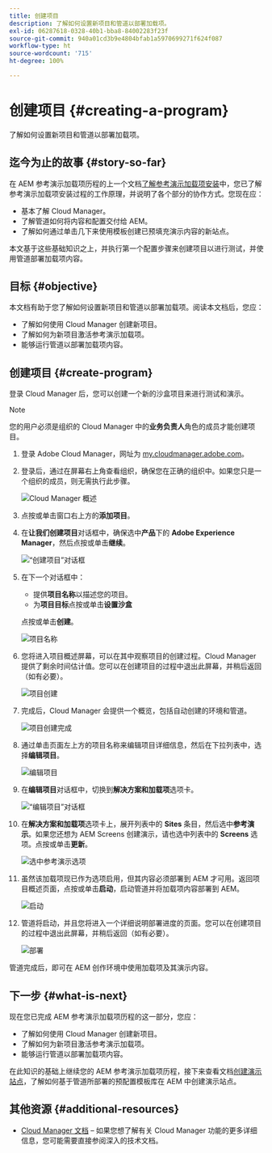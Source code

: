 ```yaml
---
title: 创建项目
description: 了解如何设置新项目和管道以部署加载项。
exl-id: 06287618-0328-40b1-bba8-84002283f23f
source-git-commit: 940a01cd3b9e4804bfab1a5970699271f624f087
workflow-type: ht
source-wordcount: '715'
ht-degree: 100%

---
```


# 创建项目 {#creating-a-program}

了解如何设置新项目和管道以部署加载项。

## 迄今为止的故事 {#story-so-far}

在 AEM 参考演示加载项历程的上一个文档[了解参考演示加载项安装](installation.md)中，您已了解参考演示加载项安装过程的工作原理，并说明了各个部分的协作方式。您现在应：

* 基本了解 Cloud Manager。
* 了解管道如何将内容和配置交付给 AEM。
* 了解如何通过单击几下来使用模板创建已预填充演示内容的新站点。

本文基于这些基础知识之上，并执行第一个配置步骤来创建项目以进行测试，并使用管道部署加载项内容。

## 目标 {#objective}

本文档有助于您了解如何设置新项目和管道以部署加载项。阅读本文档后，您应：

* 了解如何使用 Cloud Manager 创建新项目。
* 了解如何为新项目激活参考演示加载项。
* 能够运行管道以部署加载项内容。

## 创建项目 {#create-program}

登录 Cloud Manager 后，您可以创建一个新的沙盒项目来进行测试和演示。

>[!NOTE]
>
>您的用户必须是组织的 Cloud Manager 中的&#x200B;**业务负责人**&#x200B;角色的成员才能创建项目。

1. 登录 Adobe Cloud Manager，网址为 [my.cloudmanager.adobe.com](https://my.cloudmanager.adobe.com/)。

1. 登录后，通过在屏幕右上角查看组织，确保您在正确的组织中。如果您只是一个组织的成员，则无需执行此步骤。

   ![Cloud Manager 概述](assets/cloud-manager.png)

1. 点按或单击窗口右上方的&#x200B;**添加项目**。

1. 在&#x200B;**让我们创建项目**&#x200B;对话框中，确保选中&#x200B;**产品**&#x200B;下的 **Adobe Experience Manager**，然后点按或单击&#x200B;**继续**。

   ![“创建项目”对话框](assets/create-program.png)

1. 在下一个对话框中：

   * 提供&#x200B;**项目名称**&#x200B;以描述您的项目。
   * 为&#x200B;**项目目标**&#x200B;点按或单击&#x200B;**设置沙盒**

   点按或单击&#x200B;**创建**。

   ![项目名称](assets/program-name.png)

1. 您将进入项目概述屏幕，可以在其中观察项目的创建过程。Cloud Manager 提供了剩余时间估计值。您可以在创建项目的过程中退出此屏幕，并稍后返回（如有必要）。

   ![项目创建](assets/program-creation.png)

1. 完成后，Cloud Manager 会提供一个概览，包括自动创建的环境和管道。

   ![项目创建完成](assets/creation-complete.png)

1. 通过单击页面左上方的项目名称来编辑项目详细信息，然后在下拉列表中，选择&#x200B;**编辑项目**。

   ![编辑项目](assets/edit-program.png)

1. 在&#x200B;**编辑项目**&#x200B;对话框中，切换到&#x200B;**解决方案和加载项**&#x200B;选项卡。

   ![“编辑项目”对话框](assets/edit-program-dialog.png)

1. 在&#x200B;**解决方案和加载项**&#x200B;选项卡上，展开列表中的 **Sites** 条目，然后选中&#x200B;**参考演示**。如果您还想为 AEM Screens 创建演示，请也选中列表中的 **Screens** 选项。点按或单击&#x200B;**更新**。

   ![选中参考演示选项](assets/edit-program-add-on.png)

1. 虽然该加载项现已作为选项启用，但其内容必须部署到 AEM 才可用。返回项目概述页面，点按或单击&#x200B;**启动**，启动管道并将加载项内容部署到 AEM。

   ![启动](assets/deploy.png)

1. 管道将启动，并且您将进入一个详细说明部署进度的页面。您可以在创建项目的过程中退出此屏幕，并稍后返回（如有必要）。

   ![部署](assets/deployment.png)

管道完成后，即可在 AEM 创作环境中使用加载项及其演示内容。

## 下一步 {#what-is-next}

现在您已完成 AEM 参考演示加载项历程的这一部分，您应：

* 了解如何使用 Cloud Manager 创建新项目。
* 了解如何为新项目激活参考演示加载项。
* 能够运行管道以部署加载项内容。

在此知识的基础上继续您的 AEM 参考演示加载项历程，接下来查看文档[创建演示站点](create-site.md)，了解如何基于管道所部署的预配置模板库在 AEM 中创建演示站点。

## 其他资源 {#additional-resources}

* [Cloud Manager 文档](https://experienceleague.adobe.com/docs/experience-manager-cloud-service/onboarding/onboarding-concepts/cloud-manager-introduction.html) – 如果您想了解有关 Cloud Manager 功能的更多详细信息，您可能需要直接参阅深入的技术文档。
